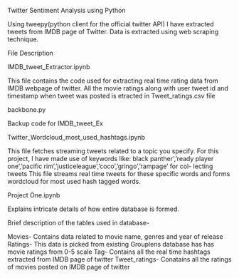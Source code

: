 Twitter Sentiment Analysis using Python

Using tweepy(python client for the official twitter API) I have extracted tweets from IMDB page of Twitter.
Data is extracted using web scraping technique.

File Description

IMDB_tweet_Extractor.ipynb

This file contains the code used for extracting real time rating data from IMDB webpage of twitter.
All the movie ratings along with user tweet id and timestamp when tweet was posted is etracted in Tweet_ratings.csv file

backbone.py

Backup code for IMDB_tweet_Ex

Twitter_Wordcloud_most_used_hashtags.ipynb

This file fetches streaming tweets related to a topic you specify. For this project, I have made use of keywords like:
black panther’,’ready player one’,’pacific rim’,’justiceleague’,’coco’,’gringo’,’rampage’ for col- lecting tweets
This file streams real time tweets for these specific words and forms wordcloud for most used hash tagged words.

Project One.ipynb

Explains intricate details of how entire database is formed.

Brief description of the tables used in database-

Movies-        Contains data related to movie name, genres and year of release
Ratings-       This data is picked from existing Grouplens database has has movie ratings from 0-5 scale
Tag-           Contains all the real time hashtags extracted from IMDB page of twitter
Tweet_ratings- Conatains all the ratings of movies posted on IMDB page of twitter



